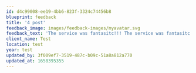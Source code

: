 ```yaml
---
id: d4c99008-ee19-4bb6-823f-3324c74456b8
blueprint: feedback
title: '4 post'
feedback_image: images/feedback-images/myavatar.svg
feedback_text: 'The service was fantasitc!!! The service was fantasitc!!! The service was fantasitc!!! The service was fantasitc!!! The service was fantasitc!!! The service was fantasitc!!!The service was fantasitc!!'
client_name: Test
location: test
year: test
updated_by: 3f009ef7-3519-487c-b09c-51a8a812a770
updated_at: 1658395355
---
```

